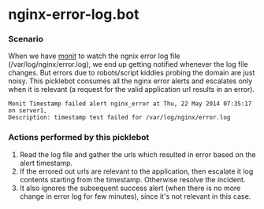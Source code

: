 nginx-error-log.bot
==========

### Scenario
When we have [monit](https://mmonit.com/monit) to watch the ngnix error log file (/var/log/nginx/error.log), we end up getting notified whenever the log file changes. But errors due to robots/script kiddies probing the domain are just noisy. This picklebot consumes all the nginx error alerts and escalates only when it is relevant (a request for the valid application url results in an error).

```
Monit Timestamp failed alert nginx_error at Thu, 22 May 2014 07:35:17 on server1,
Description: timestamp test failed for /var/log/nginx/error.log
```

### Actions performed by this picklebot
1. Read the log file and gather the urls which resulted in error based on the alert timestamp.
2. If the errored out urls are relevant to the application, then escalate it log contents starting from the timestamp. Otherwise resolve the incident. 
3. It also ignores the subsequent success alert (when there is no more change in error log for few minutes), since it's not relevant in this case.
